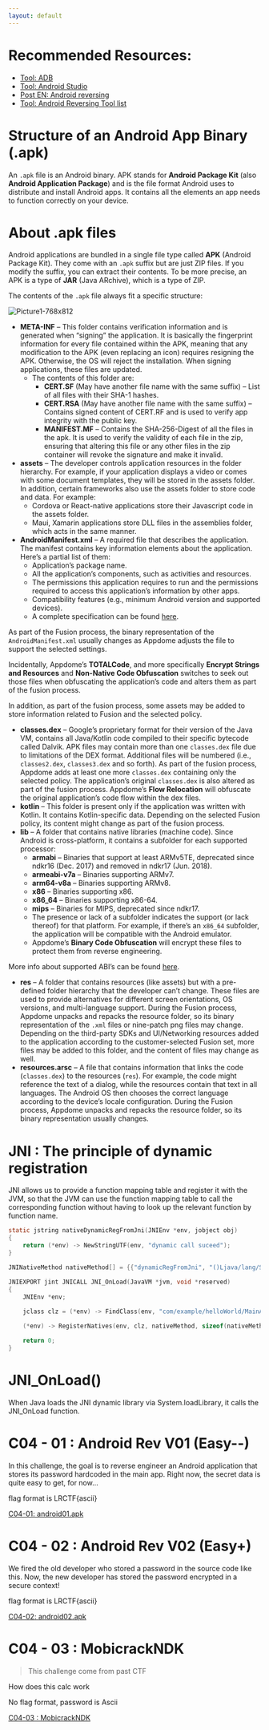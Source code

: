 ```yaml
---
layout: default
---
```


# Recommended Resources:

- [Tool: ADB](https://developer.android.com/tools/adb?hl=fr)
- [Tool: Android Studio](https://developer.android.com/studio?hl=fr)
- [Post EN: Android reversing](https://www.corellium.com/blog/android-mobile-reverse-engineering)
- [Tool: Android Reversing Tool list](https://github.com/user1342/Awesome-Android-Reverse-Engineering)

# Structure of an Android App Binary (.apk)

An `.apk` file is an Android binary. APK stands for **Android Package Kit** (also **Android Application Package**) and is the file format Android uses to distribute and install Android apps. It contains all the elements an app needs to function correctly on your device.

# About .apk files

Android applications are bundled in a single file type called **APK** (Android Package Kit). They come with an `.apk` suffix but are just ZIP files. If you modify the suffix, you can extract their contents. To be more precise, an APK is a type of **JAR** (Java ARchive), which is a type of ZIP.

The contents of the `.apk` file always fit a specific structure:

![Picture1-768x812](/pages/C04/img/android/Picture1-768x812.png)

- **META-INF** – This folder contains verification information and is generated when “signing” the application. It is basically the fingerprint information for every file contained within the APK, meaning that any modification to the APK (even replacing an icon) requires resigning the APK. Otherwise, the OS will reject the installation. When signing applications, these files are updated.
    - The contents of this folder are:
        - **CERT.SF** (May have another file name with the same suffix) – List of all files with their SHA-1 hashes.
        - **CERT.RSA** (May have another file name with the same suffix) – Contains signed content of CERT.RF and is used to verify app integrity with the public key.
        - **MANIFEST.MF** – Contains the SHA-256-Digest of all the files in the apk. It is used to verify the validity of each file in the zip, ensuring that altering this file or any other files in the zip container will revoke the signature and make it invalid.
- **assets** – The developer controls application resources in the folder hierarchy. For example, if your application displays a video or comes with some document templates, they will be stored in the assets folder. In addition, certain frameworks also use the assets folder to store code and data. For example:
    - Cordova or React-native applications store their Javascript code in the assets folder.
    - Maui, Xamarin applications store DLL files in the assemblies folder, which acts in the same manner.
- **AndroidManifest.xml** – A required file that describes the application. The manifest contains key information elements about the application. Here’s a partial list of them:
    - Application’s package name.
    - All the application’s components, such as activities and resources.
    - The permissions this application requires to run and the permissions required to access this application’s information by other apps.
    - Compatibility features (e.g., minimum Android version and supported devices).
    - A complete specification can be found [here](https://developer.android.com/guide/topics/manifest/manifest-intro).

As part of the Fusion process, the binary representation of the `AndroidManifest.xml` usually changes as Appdome adjusts the file to support the selected settings.

Incidentally, Appdome’s **TOTALCode**, and more specifically **Encrypt Strings and Resources** and **Non-Native Code Obfuscation** switches to seek out those files when obfuscating the application’s code and alters them as part of the fusion process.

In addition, as part of the fusion process, some assets may be added to store information related to Fusion and the selected policy.
- **classes.dex** – Google’s proprietary format for their version of the Java VM, contains all Java/Kotlin code compiled to their specific bytecode called Dalvik. APK files may contain more than one `classes.dex` file due to limitations of the DEX format. Additional files will be numbered (i.e., `classes2.dex`, `classes3.dex` and so forth). As part of the fusion process, Appdome adds at least one more `classes.dex` containing only the selected policy. The application’s original `classes.dex` is also altered as part of the fusion process. Appdome’s **Flow Relocation** will obfuscate the original application’s code flow within the dex files.
- **kotlin** – This folder is present only if the application was written with Kotlin. It contains Kotlin-specific data. Depending on the selected Fusion policy, its content might change as part of the fusion process.
- **lib** – A folder that contains native libraries (machine code). Since Android is cross-platform, it contains a subfolder for each supported processor:
    - **armabi** – Binaries that support at least ARMv5TE, deprecated since ndkr16 (Dec. 2017) and removed in ndkr17 (Jun. 2018).
    - **armeabi-v7a** – Binaries supporting ARMv7.
    - **arm64-v8a** – Binaries supporting ARMv8.
    - **x86** – Binaries supporting x86.
    - **x86_64** – Binaries supporting x86-64.
    - **mips** – Binaries for MIPS, deprecated since ndkr17.
    - The presence or lack of a subfolder indicates the support (or lack thereof) for that platform. For example, if there’s an `x86_64` subfolder, the application will be compatible with the Android emulator.
    - Appdome’s **Binary Code Obfuscation** will encrypt these files to protect them from reverse engineering.

More info about supported ABI’s can be found [here](https://developer.android.com/ndk/guides/abis).

- **res** – A folder that contains resources (like assets) but with a pre-defined folder hierarchy that the developer can’t change. These files are used to provide alternatives for different screen orientations, OS versions, and multi-language support. During the Fusion process, Appdome unpacks and repacks the resource folder, so its binary representation of the `.xml` files or nine-patch png files may change. Depending on the third-party SDKs and UI/Networking resources added to the application according to the customer-selected Fusion set, more files may be added to this folder, and the content of files may change as well.
- **resources.arsc** – A file that contains information that links the code (`classes.dex`) to the resources (`res`). For example, the code might reference the text of a dialog, while the resources contain that text in all languages. The Android OS then chooses the correct language according to the device’s locale configuration. During the Fusion process, Appdome unpacks and repacks the resource folder, so its binary representation usually changes.

# JNI : The principle of dynamic registration

JNI allows us to provide a function mapping table and register it with the JVM, so that the JVM can use the function mapping table to call the corresponding function without having to look up the relevant function by function name.

```c
static jstring nativeDynamicRegFromJni(JNIEnv *env, jobject obj)
{
    return (*env) -> NewStringUTF(env, "dynamic call suceed");
}

JNINativeMethod nativeMethod[] = {{"dynamicRegFromJni", "()Ljava/lang/String;", (void*)nativeDynamicRegFromJni}};

JNIEXPORT jint JNICALL JNI_OnLoad(JavaVM *jvm, void *reserved)
{
    JNIEnv *env;
    
    jclass clz = (*env) -> FindClass(env, "com/example/helloWorld/MainActivity");

    (*env) -> RegisterNatives(env, clz, nativeMethod, sizeof(nativeMethod) / sizeof(nativeMethod[0]));

    return 0;
}
```
# JNI_OnLoad()

When Java loads the JNI dynamic library via System.loadLibrary, it calls the JNI_OnLoad function.

# C04 - 01 : Android Rev V01 (Easy--)

In this challenge, the goal is to reverse engineer an Android application that stores its password hardcoded in the main app. Right now, the secret data is quite easy to get, for now...

flag format is LRCTF{ascii}

[C04-01: android01.apk](/assets/module/c04/01/android01.apk)  

# C04 - 02 : Android Rev V02 (Easy+)

We fired the old developer who stored a password in the source code like this. 
Now, the new developer has stored the password encrypted in a secure context!

flag format is LRCTF{ascii}

[C04-02: android02.apk](/assets/module/c04/01/android02.apk)  


# C04 - 03 : MobicrackNDK

> This challenge come from past CTF

How does this calc work

No flag format, password is Ascii

[C04-03 : MobicrackNDK](/assets/module/c04/03/mobicrackNDK.apk)